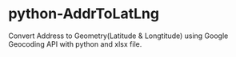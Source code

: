 # python-AddrToLatLng
Convert Address to Geometry(Latitude &amp; Longtitude) using Google Geocoding API with python and xlsx file.
